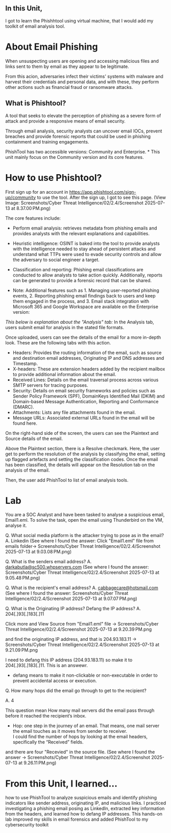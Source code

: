 ## In this Unit, 
I got to learn the Phishhtool using virtual machine, that I would add my toolkit of email analysis tool. 

# About Email Phishing
When unsuspecting users are opening and accessing malicious files and links sent to them by email as they appear to be legitimate. 

From this acion, adversaries infect their victims' systems with malware and harvest their credentials and personal data, and with these, they perform other actions such as financial fraud or ransomware attacks. 


## What is Phishtool? 
A tool that seeks to elevate the perception of phishing as a severe form of attack and provide a responsive means of email security. 

Through email analysis, security analysts can uncover email IOCs, prevent breaches and provide forensic reports that could be used in phishing containment and training engagements.

PhishTool has two accessible versions: Community and Enterprise. * This unit mainly focus on the Community version and its core features. 


# How to use Phishtool? 
First sign up for an account in https://app.phishtool.com/sign-up/community to use the tool. 
After the sign up, I got to see this page. 
(View Image: Screenshots/Cyber Threat Intelligence/02/2.4/Screenshot 2025-07-13 at 8.37.00 PM.png)


The core features include:
- Perform email analysis: retrieves metadata from phishing emails and provides analysts with the relevant explanations and capabilities.

- Heuristic intelligence: OSINT is baked into the tool to provide analysts with the intelligence needed to stay ahead of persistent attacks and understand what TTPs were used to evade security controls and allow the adversary to social engineer a target.

- Classification and reporting: Phishing email classifications are conducted to allow analysts to take action quickly. Additionally, reports can be generated to provide a forensic record that can be shared.

* Note: Additional features such as 1. Managing user-reported phishing events, 2. Reporting phishing email findings back to users and keep them engaged in the process, and 3. Email stack integration with Microsoft 365 and Google Workspace are available on the Enterprise version:


*This below is explanation about the "Analysis" tab:*
In the Analysis tab, users submit email for analysis in the stated file formats. 

Once uploaded, users can see the details of the email for a more in-depth look. These are the following tabs with this action. 

- Headers: Provides the routing information of the email, such as source and destination email addresses, Originating IP and DNS addresses and Timestamp.
- X-headers: These are extension headers added by the recipient mailbox to provide additional information about the email.
- Received Lines: Details on the email traversal process across various SMTP servers for tracing purposes.
- Security: Details on email security frameworks and policies such as Sender Policy Framework (SPF), DomainKeys Identified Mail (DKIM) and Domain-based Message Authentication, Reporting and Conformance (DMARC).
- Attachments: Lists any file attachments found in the email.
- Message URLs: Associated external URLs found in the email will be found here.

On the right-hand side of the screen, the users can see the Plaintext and Source details of the email.

Above the Plaintext section, there is a Resolve checkmark. Here, the user get to perform the resolution of the analysis by classifying the email, setting up flagged artefacts and setting the classification codes. 
Once the email has been classified, the details will appear on the Resolution tab on the analysis of the email.

Then, the user add PhishTool to list of email analysis tools.


# Lab 
You are a SOC Analyst and have been tasked to analyse a suspicious email, Email1.eml. To solve the task, open the email using Thunderbird on the VM, analyse it. 

Q. What social media platform is the attacker trying to pose as in the email?
A. Linkedin 
(See where I found the answer: 
Click "Email1.eml" file from emails folder-> Screenshots/Cyber Threat Intelligence/02/2.4/Screenshot 2025-07-13 at 9.03.08 PM.png)

Q. What is the senders email address?
A. darkabutla@sc500.whpservers.com 
(See where I found the answer: Screenshots/Cyber Threat Intelligence/02/2.4/Screenshot 2025-07-13 at 9.05.48 PM.png)

Q. What is the recipient's email address?
A. cabbagecare@hotsmail.com
(See where I found the answer: Screenshots/Cyber Threat Intelligence/02/2.4/Screenshot 2025-07-13 at 9.07.07 PM.png)


Q. What is the Originating IP address? Defang the IP address? 
A. 204[.]93[.]183[.]11

Click more and View Source from "Email1.eml" file -> Screenshots/Cyber Threat Intelligence/02/2.4/Screenshot 2025-07-13 at 9.20.39 PM.png 

and find the originating IP address, and that is 204.93.183.11 -> Screenshots/Cyber Threat Intelligence/02/2.4/Screenshot 2025-07-13 at 9.21.09 PM.png

I need to defang this IP address (204.93.183.11) so make it to 204[.]93[.]183[.]11. This is an answewr. 

* defang means to make it non-clickable or non-executable in order to prevent accidental access or execution. 


Q. How many hops did the email go through to get to the recipient? 

A. 4

This question mean How many mail servers did the email pass through before it reached the recipient’s inbox. 

* Hop: one step in the journey of an email. That means, one mail server the email touches as it moves from sender to receiver.  
I could find the number of hops by looking at the email headers, specifically the “Received” fields. 

and there are four "Recevied" in the source file. 
(See where I found the answer -> Screenshots/Cyber Threat Intelligence/02/2.4/Screenshot 2025-07-13 at 9.26.11 PM.png) 


# From this Unit, I learned... 
how to use PhishTool to analyze suspicious emails and identify phishing indicators like sender address, originating IP, and malicious links. I practiced investigating a phishing email posing as LinkedIn, extracted key information from the headers, and learned how to defang IP addresses. This hands-on lab improved my skills in email forensics and added PhishTool to my cybersecurity toolkit